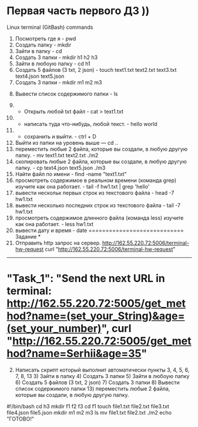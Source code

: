 # Первая часть первого  ДЗ  ))
Linux terminal (GitBash) commands

1) Посмотреть где я - pwd
2) Создать папку - mkdir
3) Зайти в папку - cd
4) Создать 3 папки - mkdir h1 h2 h3
5) Зайти в любоую папку - cd h1
6) Создать 5 файлов (3 txt, 2 json) - touch text1.txt text2.txt text3.txt text4.json text5.json
7) Создать 3 папки - mkdir m1 m2 m3
8. Вывести список содержимого папки - ls
9) + Открыть любой txt файл - cat > text1.txt
10) + написать туда что-нибудь, любой текст. - hello world
11) + сохранить и выйти. - ctrl + D
12) Выйти из папки на уровень выше — cd ..
13) переместить любые 2 файла, которые вы создали, в любую другую папку. - mv text1.txt text2.txt ./m2
14) скопировать любые 2 файла, которые вы создали, в любую другую папку. - cp text4.json text5.json ./m3
15) Найти файл по имени - find -name "text1.txt"
16) просмотреть содержимое в реальном времени (команда grep) изучите как она работает. - tail -f hw1.txt | grep 'hello'
17) вывести нескольк первых строк из текстового файла - head -7 hw1.txt
18) вывести несколько последних строк из текстового файла - tail -7 hw1.txt
19) просмотреть содержимое длинного файла (команда less) изучите как она работает. - less hw1.txt
20) вывести дату и время - date
============================
Задание *
1) Отправить http запрос на сервер.
http://162.55.220.72:5006/terminal-hw-request
curl "http://162.55.220.72:5006/terminal-hw-request"
---------------
"Task_1": "Send the next URL in terminal: http://162.55.220.72:5005/get_method?name=(set_your_String)&age=(set_your_number)",
curl "http://162.55.220.72:5005/get_method?name=Serhii&age=35"
============================
2) Написать скрипт который выполнит автоматически пункты 3, 4, 5, 6, 7, 8, 13
   3) Зайти в папку
   4) Создать 3 папки
   5) Зайти в любоую папку
   6) Создать 5 файлов (3 txt, 2 json)
   7) Создать 3 папки
   8) Вывести список содержимого папки
   13) переместить любые 2 файла, которые вы создали, в любую другую папку.

#!/bin/bash
cd h3
mkdir f1 f2 f3
cd f1
touch file1.txt file2.txt file3.txt file4.json file5.json
mkdir m1 m2 m3
ls
mv file1.txt file2.txt ./m2
echo "ГОТОВО!"